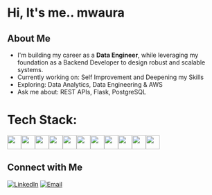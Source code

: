 #  Hi, It's me.. mwaura

## About Me
-  I'm building my career as a **Data Engineer**, while leveraging my foundation as a Backend Developer to design robust and scalable systems.
-  Currently working on: Self Improvement and Deepening my Skills
-  Exploring: Data Analytics, Data Engineering & AWS
-  Ask me about: REST APIs, Flask, PostgreSQL


# Tech Stack:

<div style="display: flex; overflow-x: auto; white-space: nowrap;">
  <img src="https://img.shields.io/badge/Python-grey?style=for-the-badge&logo=python&logoColor=white" height="32">
  <img src="https://img.shields.io/badge/Flask-grey?style=for-the-badge&logo=flask&logoColor=white" height="32">
  <img src="https://img.shields.io/badge/SQL-grey?style=for-the-badge&logo=database&logoColor=white" height="32">
  <img src="https://img.shields.io/badge/PostgreSQL-grey?style=for-the-badge&logo=postgresql&logoColor=white" height="32">
  <img src="https://img.shields.io/badge/MySQL-grey?style=for-the-badge&logo=mysql&logoColor=white" height="32">
  <img src="https://img.shields.io/badge/Pandas-grey?style=for-the-badge&logo=pandas&logoColor=white" height="32">
  <img src="https://img.shields.io/badge/Kafka-grey?style=for-the-badge&logo=apache-kafka&logoColor=white" height="32">
  <img src="https://img.shields.io/badge/Airflow-grey?style=for-the-badge&logo=apache-airflow&logoColor=white" height="32">
  <img src="https://img.shields.io/badge/PySpark-grey?style=for-the-badge&logo=apachespark&logoColor=white" height="32">
  <img src="https://img.shields.io/badge/AWS%20Glue-grey?style=for-the-badge&logo=amazon-aws&logoColor=white" height="32">
  <img src="https://img.shields.io/badge/Big%20Data-grey?style=for-the-badge&logo=databricks&logoColor=white" height="32">
</div>




## Connect with Me

[![LinkedIn](https://img.shields.io/badge/LinkedIn-0A66C2?style=for-the-badge&logo=linkedin&logoColor=white)](https://www.linkedin.com/in/mwaura-mwangi-57805382/) 
[![Email](https://img.shields.io/badge/Gmail-D14836?style=for-the-badge&logo=gmail&logoColor=white)](mailto:dev.mwauramwangi@gmail.com)
